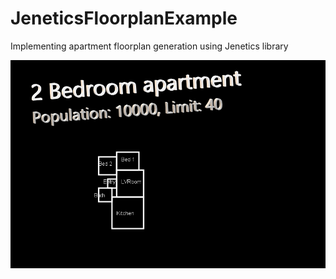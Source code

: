 # JeneticsFloorplanExample
Implementing apartment floorplan generation using Jenetics library




![Example output result](https://github.com/Sultan91/JeneticsFloorplanExample/blob/master/Last.png)
